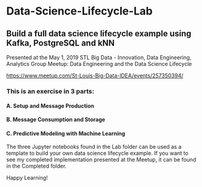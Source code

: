 # Data-Science-Lifecycle-Lab
## Build a full data science lifecycle example using Kafka, PostgreSQL and kNN

Presented at the May 1, 2019 STL Big Data - Innovation, Data Engineering, Analytics Group Meetup: 
Data Engineering and the Data Science Lifecycle

https://www.meetup.com/St-Louis-Big-Data-IDEA/events/257350394/

### This is an exercise in 3 parts:

#### A. Setup and Message Production
#### B. Message Consumption and Storage
#### C. Predictive Modeling with Machine Learning

The three Jupyter notebooks found in the Lab folder can be used as a template to build your own data science lifecycle example. If you want to see my completed implementation presented at the Meetup, it can be found in the Completed folder.

Happy Learning!
